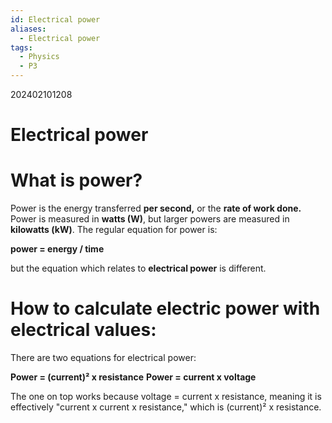 ```yaml
---
id: Electrical power
aliases:
  - Electrical power
tags:
  - Physics
  - P3
---
```

202402101208

# Electrical power

# What is **power?** 

Power is the energy transferred **per second,** or the **rate of work done.** Power is measured in **watts (W)**, but larger powers are measured in **kilowatts (kW)**. The regular equation for power is:

**power = energy / time** 

but the equation which relates to **electrical power** is different.

# How to calculate electric power with electrical values:

There are two equations for electrical power:

**Power = (current)² x resistance** 
**Power = current x voltage** 

The one on top works because voltage = current x resistance, meaning it is effectively "current x current x resistance," which is (current)² x resistance.

